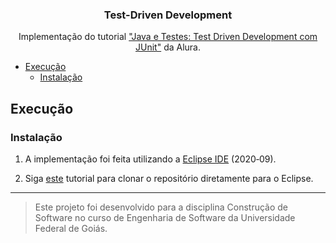 <p align="center">
  <h3 align="center">Test-Driven Development</h3>

  <p align="center">
    Implementação do tutorial <a href="https://www.alura.com.br/conteudo/tdd">"Java e Testes: Test Driven Development com JUnit"</a> da Alura.
  </p>
</p>

<ul>
  <li>
    <a href="#execução">Execução</a>
    <ul>
      <li><a href="#instalação">Instalação</a></li>
    </ul>
  </li>
</ul>

## Execução

### Instalação

1. A implementação foi feita utilizando a <a href="https://www.eclipse.org/">Eclipse IDE</a> (2020‑09).

2. Siga <a href="https://github.com/collab-uniba/socialcde4eclipse/wiki/How-to-import-a-GitHub-project-into-Eclipse">este</a> tutorial para clonar o repositório diretamente para o Eclipse.

---

> Este projeto foi desenvolvido para a disciplina Construção de Software no curso de Engenharia de Software da Universidade Federal de Goiás.
